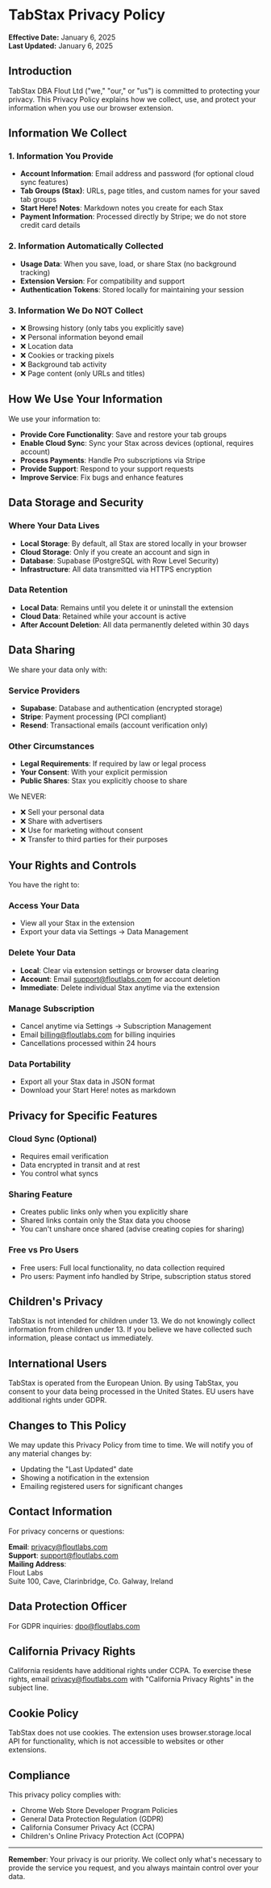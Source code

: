 # TabStax Privacy Policy

**Effective Date:** January 6, 2025  
**Last Updated:** January 6, 2025

## Introduction

TabStax DBA Flout Ltd ("we," "our," or "us") is committed to protecting your privacy. This Privacy Policy explains how we collect, use, and protect your information when you use our browser extension.

## Information We Collect

### 1. Information You Provide
- **Account Information**: Email address and password (for optional cloud sync features)
- **Tab Groups (Stax)**: URLs, page titles, and custom names for your saved tab groups
- **Start Here! Notes**: Markdown notes you create for each Stax
- **Payment Information**: Processed directly by Stripe; we do not store credit card details

### 2. Information Automatically Collected
- **Usage Data**: When you save, load, or share Stax (no background tracking)
- **Extension Version**: For compatibility and support
- **Authentication Tokens**: Stored locally for maintaining your session

### 3. Information We Do NOT Collect
- ❌ Browsing history (only tabs you explicitly save)
- ❌ Personal information beyond email
- ❌ Location data
- ❌ Cookies or tracking pixels
- ❌ Background tab activity
- ❌ Page content (only URLs and titles)

## How We Use Your Information

We use your information to:
- **Provide Core Functionality**: Save and restore your tab groups
- **Enable Cloud Sync**: Sync your Stax across devices (optional, requires account)
- **Process Payments**: Handle Pro subscriptions via Stripe
- **Provide Support**: Respond to your support requests
- **Improve Service**: Fix bugs and enhance features

## Data Storage and Security

### Where Your Data Lives
- **Local Storage**: By default, all Stax are stored locally in your browser
- **Cloud Storage**: Only if you create an account and sign in
- **Database**: Supabase (PostgreSQL with Row Level Security)
- **Infrastructure**: All data transmitted via HTTPS encryption

### Data Retention
- **Local Data**: Remains until you delete it or uninstall the extension
- **Cloud Data**: Retained while your account is active
- **After Account Deletion**: All data permanently deleted within 30 days

## Data Sharing

We share your data only with:

### Service Providers
- **Supabase**: Database and authentication (encrypted storage)
- **Stripe**: Payment processing (PCI compliant)
- **Resend**: Transactional emails (account verification only)

### Other Circumstances
- **Legal Requirements**: If required by law or legal process
- **Your Consent**: With your explicit permission
- **Public Shares**: Stax you explicitly choose to share

We NEVER:
- ❌ Sell your personal data
- ❌ Share with advertisers
- ❌ Use for marketing without consent
- ❌ Transfer to third parties for their purposes

## Your Rights and Controls

You have the right to:

### Access Your Data
- View all your Stax in the extension
- Export your data via Settings → Data Management

### Delete Your Data
- **Local**: Clear via extension settings or browser data clearing
- **Account**: Email support@floutlabs.com for account deletion
- **Immediate**: Delete individual Stax anytime via the extension

### Manage Subscription
- Cancel anytime via Settings → Subscription Management
- Email billing@floutlabs.com for billing inquiries
- Cancellations processed within 24 hours

### Data Portability
- Export all your Stax data in JSON format
- Download your Start Here! notes as markdown

## Privacy for Specific Features

### Cloud Sync (Optional)
- Requires email verification
- Data encrypted in transit and at rest
- You control what syncs

### Sharing Feature
- Creates public links only when you explicitly share
- Shared links contain only the Stax data you choose
- You can't unshare once shared (advise creating copies for sharing)

### Free vs Pro Users
- Free users: Full local functionality, no data collection required
- Pro users: Payment info handled by Stripe, subscription status stored

## Children's Privacy

TabStax is not intended for children under 13. We do not knowingly collect information from children under 13. If you believe we have collected such information, please contact us immediately.

## International Users

TabStax is operated from the European Union. By using TabStax, you consent to your data being processed in the United States. EU users have additional rights under GDPR.

## Changes to This Policy

We may update this Privacy Policy from time to time. We will notify you of any material changes by:
- Updating the "Last Updated" date
- Showing a notification in the extension
- Emailing registered users for significant changes

## Contact Information

For privacy concerns or questions:

**Email**: privacy@floutlabs.com  
**Support**: support@floutlabs.com  
**Mailing Address**:  
Flout Labs  
Suite 100, Cave, Clarinbridge, Co. Galway, Ireland

## Data Protection Officer

For GDPR inquiries: dpo@floutlabs.com

## California Privacy Rights

California residents have additional rights under CCPA. To exercise these rights, email privacy@floutlabs.com with "California Privacy Rights" in the subject line.

## Cookie Policy

TabStax does not use cookies. The extension uses browser.storage.local API for functionality, which is not accessible to websites or other extensions.

## Compliance

This privacy policy complies with:
- Chrome Web Store Developer Program Policies
- General Data Protection Regulation (GDPR)
- California Consumer Privacy Act (CCPA)
- Children's Online Privacy Protection Act (COPPA)

---

**Remember**: Your privacy is our priority. We collect only what's necessary to provide the service you request, and you always maintain control over your data.
